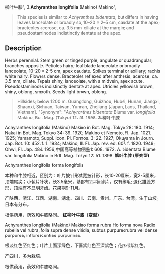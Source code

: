 柳叶牛膝",
3.**Achyranthes longifolia** (Makino) Makino",

> This species is similar to *Achyranthes* *bidentata*, but differs in having leaves lanceolate or broadly so, 10–20 × 2–5 cm, caudate at the apex; bracteoles acerose, ca. 3.5 mm, ciliate at the margin; and pseudostaminodes indistinctly dentate at the apex.

## Description
Herbs perennial. Stem green or tinged purple, angulate or quadrangular; branches opposite. Petioles hairy; leaf blade lanceolate or broadly lanceolate, 10-20 × 2-5 cm, apex caudate. Spikes terminal or axillary; rachis white hairy. Flowers dense. Bracteoles reflexed after anthesis, acerose, ca. 3.5 mm, ciliate. Tepals shiny, lanceolate, with a midvein, apex acute. Pseudostaminodes indistinctly dentate at apex. Utricles yellowish brown, shiny, oblong, smooth. Seeds light brown, oblong.

> Hillsides; below 1200 m. Guangdong, Guizhou, Hubei, Hunan, Jiangxi, Shaanxi, Sichuan, Taiwan, Yunnan, Zhejiang [Japan, Laos, Thailand, Vietnam].
  "Synonym": "*Achyranthes* *bidentata* Blume var. *longifolia* Makino, Bot. Mag. (Tokyo) 12: 51. 1898.
**3.柳叶牛膝**

Achyranthes longifolia (Makino) Makino in Bot. Mag. Tokyo 28: 180. 1914; Nakai in Bot. Mag. Tokyo 34: 39. 1920; Makino et Nemoto, Fl. Jap. 1021. 1925; Yamamoto, Suppl. Icon. Pl. Formos. 3: 22. 1927; Okuyama in Journ. Jap. Bot. 10: 452. f. 1. 1934; Makino, Ill. Fl. Jap. rev. ed. 607. f. 1820. 1949; Ohwi, Fl. Jap. 484. 1956;中国高等植物图鉴1: 608. 1972. A. bidentata Blume var. longifolia Makino in Bdt. Mag. Tokyo 12: 51. 1898.
**柳叶牛膝 (原变型)**

Achyranthes longifolia forma longifolia

本种和牛膝相近，区别为：叶片披针形或宽披针形，长10-20厘米，宽2-5厘米，顶端尾尖；小苞片针状，长3.5毫米，基部有2耳状薄片，仅有缘毛; 退化雄蕊方形，顶端有不显明牙齿。花果期9-11月。

产陕西、浙江、江西、湖南、湖北、四川、云南、贵州、广东、台湾。生于山坡。日本有分布。

根供药用，药效和牛膝略同。
**红柳叶牛膝（变型）**

Achyranthes longifolia (Makino) Makino forma rubra Ho forma nova Radix rubella vel rubra, folia supra dense viridia, subtus purpureorubra vel dense purpurea, inflorescentiae purpurinae.

根淡红色至红色；叶片上面深绿色，下面紫红色至深紫色；花序带紫红色。

产四川，多为栽培。

根供药用，药效和牛膝略同。
